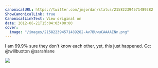 ```yaml
---
canonicalURL: https://twitter.com/jmjordan/status/215822394571489282
ShowCanonicalLink: true
CanonicalLinkText: View original on
date: 2012-06-21T15:04:03+00:00
cover:
  image: "/images/215822394571489282-Av7BUwuCAAAAENn.png"
---
```

I am 99.9% sure they don't know each other, yet, this just happened. Cc: @willbuxton @sarahlane

![](/images/215822394571489282-Av7BUwuCAAAAENn.png)